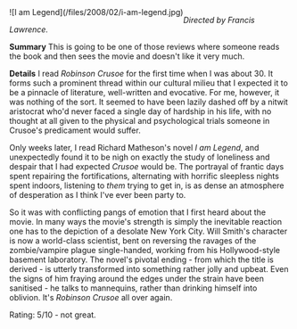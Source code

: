 <!--
.. title: I am Legend
.. slug: i-am-legend
.. date: 2008-02-08 00:45:21-06:00
.. tags: media,movie,science-fiction
.. type: text
-->

<span style="float: left">
![I am Legend](/files/2008/02/i-am-legend.jpg)
</span>

*Directed by Francis Lawrence.*

**Summary**
This is going to be one of those reviews where someone reads the book
and then sees the movie and doesn't like it very much.

**Details**
I read *Robinson Crusoe* for the first time when I was about 30. It
forms such a prominent thread within our cultural milieu that I expected
it to be a pinnacle of literature, well-written and evocative. For me,
however, it was nothing of the sort. It seemed to have been lazily
dashed off by a nitwit aristocrat who'd never faced a single day of
hardship in his life, with no thought at all given to the physical and
psychological trials someone in Crusoe's predicament would suffer.

Only weeks later, I read Richard Matheson's novel *I am Legend*, and
unexpectedly found it to be nigh on exactly the study of loneliness and
despair that I had expected *Crusoe* would be. The portrayal of frantic
days spent repairing the fortifications, alternating with horrific
sleepless nights spent indoors, listening to *them* trying to get in, is
as dense an atmosphere of desperation as I think I've ever been party
to.

So it was with conflicting pangs of emotion that I first heard about the
movie. In many ways the movie's strength is simply the inevitable
reaction one has to the depiction of a desolate New York City. Will
Smith's character is now a world-class scientist, bent on reversing the
ravages of the zombie/vampire plague single-handed, working from his
Hollywood-style basement laboratory. The novel's pivotal ending - from
which the title is derived - is utterly transformed into something
rather jolly and upbeat. Even the signs of him fraying around the edges
under the strain have been sanitised - he talks to mannequins, rather
than drinking himself into oblivion. It's *Robinson Crusoe* all over
again.

Rating: 5/10 - not great.

<br style="clear: both" />
